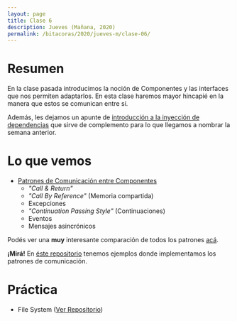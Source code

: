 ```yaml
---
layout: page
title: Clase 6
description: Jueves (Mañana, 2020)
permalink: /bitacoras/2020/jueves-m/clase-06/
---
```


# Resumen

En la clase pasada introducimos la noción de Componentes y las interfaces que nos permiten adaptarlos. En esta clase haremos mayor hincapié en la manera que estos se comunican entre sí.

Además, les dejamos un apunte de [introducción a la inyección de dependencias](https://docs.google.com/document/d/1GsW-hVF0XR76KunDILqkltyE1KIBvj3ldCCkyStjne0/edit) que sirve de complemento para lo que llegamos a nombrar la semana anterior.

# Lo que vemos

- [Patrones de Comunicación entre Componentes](https://docs.google.com/document/d/1EVPwqFyq2TW5Z5_VUeWdh9yLesxPBbSBzke2jHNURuk/edit)
    - _"Call & Return"_ 
    - _"Call By Reference"_ (Memoria compartida)
    - Excepciones 
    - _"Continuation Passing Style"_ (Continuaciones)
    - Eventos
    - Mensajes asincrónicos

Podés ver una **muy** interesante comparación de todos los patrones [acá](https://docs.google.com/document/d/1dBaf8tILr37iD2mNMiZsfeYdL7AADW698skIkkoVU9g/edit).

**¡Mirá!** En [éste repositorio](https://github.com/dds-utn/patrones-comunicacion) tenemos ejemplos donde implementamos los patrones de comunicación.

# Práctica

- File System ([Ver Repositorio](https://github.com/dds-utn/file-system))

